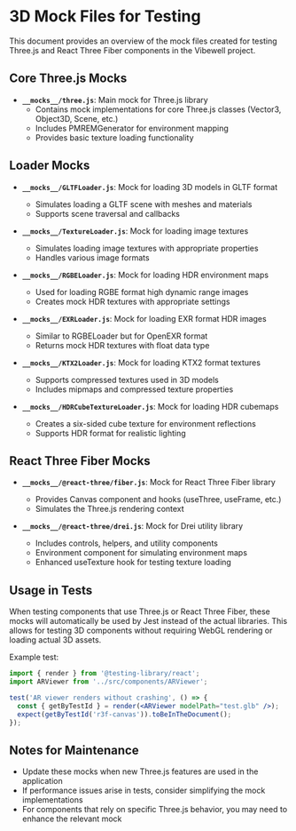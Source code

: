 # 3D Mock Files for Testing

This document provides an overview of the mock files created for testing Three.js and React Three Fiber components in the Vibewell project.

## Core Three.js Mocks

- **`__mocks__/three.js`**: Main mock for Three.js library
  - Contains mock implementations for core Three.js classes (Vector3, Object3D, Scene, etc.)
  - Includes PMREMGenerator for environment mapping
  - Provides basic texture loading functionality

## Loader Mocks

- **`__mocks__/GLTFLoader.js`**: Mock for loading 3D models in GLTF format
  - Simulates loading a GLTF scene with meshes and materials
  - Supports scene traversal and callbacks

- **`__mocks__/TextureLoader.js`**: Mock for loading image textures
  - Simulates loading image textures with appropriate properties
  - Handles various image formats

- **`__mocks__/RGBELoader.js`**: Mock for loading HDR environment maps
  - Used for loading RGBE format high dynamic range images
  - Creates mock HDR textures with appropriate settings

- **`__mocks__/EXRLoader.js`**: Mock for loading EXR format HDR images
  - Similar to RGBELoader but for OpenEXR format
  - Returns mock HDR textures with float data type

- **`__mocks__/KTX2Loader.js`**: Mock for loading KTX2 format textures
  - Supports compressed textures used in 3D models
  - Includes mipmaps and compressed texture properties

- **`__mocks__/HDRCubeTextureLoader.js`**: Mock for loading HDR cubemaps
  - Creates a six-sided cube texture for environment reflections
  - Supports HDR format for realistic lighting

## React Three Fiber Mocks

- **`__mocks__/@react-three/fiber.js`**: Mock for React Three Fiber library
  - Provides Canvas component and hooks (useThree, useFrame, etc.)
  - Simulates the Three.js rendering context

- **`__mocks__/@react-three/drei.js`**: Mock for Drei utility library
  - Includes controls, helpers, and utility components
  - Environment component for simulating environment maps
  - Enhanced useTexture hook for testing texture loading

## Usage in Tests

When testing components that use Three.js or React Three Fiber, these mocks will automatically be used by Jest instead of the actual libraries. This allows for testing 3D components without requiring WebGL rendering or loading actual 3D assets.

Example test:

```jsx
import { render } from '@testing-library/react';
import ARViewer from '../src/components/ARViewer';

test('AR viewer renders without crashing', () => {
  const { getByTestId } = render(<ARViewer modelPath="test.glb" />);
  expect(getByTestId('r3f-canvas')).toBeInTheDocument();
});
```

## Notes for Maintenance

- Update these mocks when new Three.js features are used in the application
- If performance issues arise in tests, consider simplifying the mock implementations
- For components that rely on specific Three.js behavior, you may need to enhance the relevant mock 